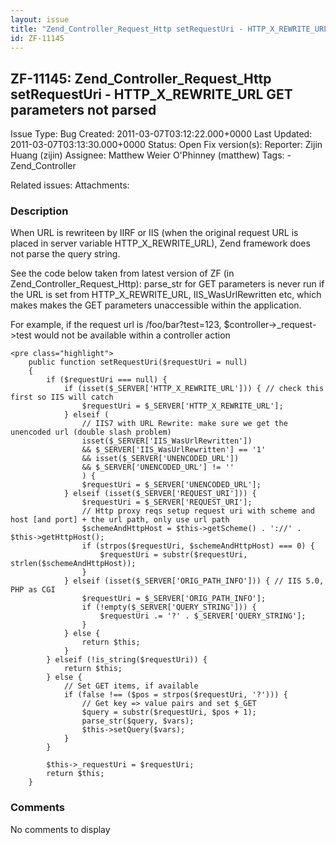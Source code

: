```yaml
---
layout: issue
title: "Zend_Controller_Request_Http setRequestUri - HTTP_X_REWRITE_URL GET parameters not parsed"
id: ZF-11145
---
```


ZF-11145: Zend\_Controller\_Request\_Http setRequestUri - HTTP\_X\_REWRITE\_URL GET parameters not parsed
---------------------------------------------------------------------------------------------------------

 Issue Type: Bug Created: 2011-03-07T03:12:22.000+0000 Last Updated: 2011-03-07T03:13:30.000+0000 Status: Open Fix version(s): 
 Reporter:  Zijin Huang (zijin)  Assignee:  Matthew Weier O'Phinney (matthew)  Tags: - Zend\_Controller
 
 Related issues: 
 Attachments: 
### Description

When URL is rewriteen by IIRF or IIS (when the original request URL is placed in server variable HTTP\_X\_REWRITE\_URL), Zend framework does not parse the query string.

See the code below taken from latest version of ZF (in Zend\_Controller\_Request\_Http): parse\_str for GET parameters is never run if the URL is set from HTTP\_X\_REWRITE\_URL, IIS\_WasUrlRewritten etc, which makes makes the GET parameters unaccessible within the application.

For example, if the request url is /foo/bar?test=123, $controller->\_request->test would not be available within a controller action

 
    <pre class="highlight">
        public function setRequestUri($requestUri = null)
        {
            if ($requestUri === null) {
                if (isset($_SERVER['HTTP_X_REWRITE_URL'])) { // check this first so IIS will catch
                    $requestUri = $_SERVER['HTTP_X_REWRITE_URL'];
                } elseif (
                    // IIS7 with URL Rewrite: make sure we get the unencoded url (double slash problem)
                    isset($_SERVER['IIS_WasUrlRewritten'])
                    && $_SERVER['IIS_WasUrlRewritten'] == '1'
                    && isset($_SERVER['UNENCODED_URL'])
                    && $_SERVER['UNENCODED_URL'] != ''
                    ) {
                    $requestUri = $_SERVER['UNENCODED_URL'];
                } elseif (isset($_SERVER['REQUEST_URI'])) {
                    $requestUri = $_SERVER['REQUEST_URI'];
                    // Http proxy reqs setup request uri with scheme and host [and port] + the url path, only use url path
                    $schemeAndHttpHost = $this->getScheme() . '://' . $this->getHttpHost();
                    if (strpos($requestUri, $schemeAndHttpHost) === 0) {
                        $requestUri = substr($requestUri, strlen($schemeAndHttpHost));
                    }
                } elseif (isset($_SERVER['ORIG_PATH_INFO'])) { // IIS 5.0, PHP as CGI
                    $requestUri = $_SERVER['ORIG_PATH_INFO'];
                    if (!empty($_SERVER['QUERY_STRING'])) {
                        $requestUri .= '?' . $_SERVER['QUERY_STRING'];
                    }
                } else {
                    return $this;
                }
            } elseif (!is_string($requestUri)) {
                return $this;
            } else {
                // Set GET items, if available
                if (false !== ($pos = strpos($requestUri, '?'))) {
                    // Get key => value pairs and set $_GET
                    $query = substr($requestUri, $pos + 1);
                    parse_str($query, $vars);
                    $this->setQuery($vars);
                }
            }
    
            $this->_requestUri = $requestUri;
            return $this;
        }
    


 

 

### Comments

No comments to display